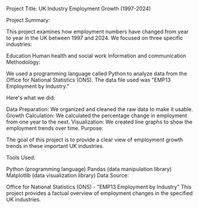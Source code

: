 Project Title: UK Industry Employment Growth (1997-2024)

Project Summary:

This project examines how employment numbers have changed from year to year in the UK between 1997 and 2024. We focused on three specific industries:

Education
Human health and social work
Information and communication
Methodology:

We used a programming language called Python to analyze data from the Office for National Statistics (ONS). The data file used was "EMP13 Employment by Industry."

Here's what we did:

Data Preparation: We organized and cleaned the raw data to make it usable.
Growth Calculation: We calculated the percentage change in employment from one year to the next.
Visualization: We created line graphs to show the employment trends over time.
Purpose:

The goal of this project is to provide a clear view of employment growth trends in these important UK industries.

Tools Used:

Python (programming language)
Pandas (data manipulation library)
Matplotlib (data visualization library)
Data Source:

Office for National Statistics (ONS) - "EMP13 Employment by Industry"
This project provides a factual overview of employment changes in the specified UK industries.

